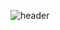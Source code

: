 ![header](https://capsule-render.vercel.app/api?type=slice&color=timeGradient&height=300&section=header&text=Hi%20There👋!&fontSize=90)
